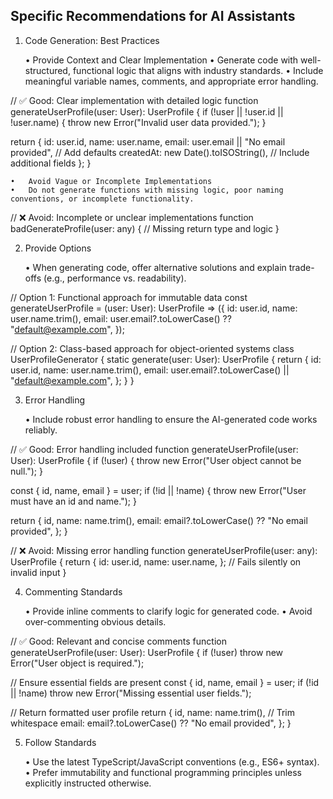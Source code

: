 ## Specific Recommendations for AI Assistants

1. Code Generation: Best Practices

	•	Provide Context and Clear Implementation
	•	Generate code with well-structured, functional logic that aligns with industry standards.
	•	Include meaningful variable names, comments, and appropriate error handling.

// ✅ Good: Clear implementation with detailed logic
function generateUserProfile(user: User): UserProfile {
  if (!user || !user.id || !user.name) {
    throw new Error("Invalid user data provided.");
  }
  
  return {
    id: user.id,
    name: user.name,
    email: user.email || "No email provided", // Add defaults
    createdAt: new Date().toISOString(),     // Include additional fields
  };
}

	•	Avoid Vague or Incomplete Implementations
	•	Do not generate functions with missing logic, poor naming conventions, or incomplete functionality.

// ❌ Avoid: Incomplete or unclear implementations
function badGenerateProfile(user: any) {
  // Missing return type and logic
}

2. Provide Options

	•	When generating code, offer alternative solutions and explain trade-offs (e.g., performance vs. readability).

// Option 1: Functional approach for immutable data
const generateUserProfile = (user: User): UserProfile => ({
  id: user.id,
  name: user.name.trim(),
  email: user.email?.toLowerCase() ?? "default@example.com",
});

// Option 2: Class-based approach for object-oriented systems
class UserProfileGenerator {
  static generate(user: User): UserProfile {
    return {
      id: user.id,
      name: user.name.trim(),
      email: user.email?.toLowerCase() || "default@example.com",
    };
  }
}

3. Error Handling

	•	Include robust error handling to ensure the AI-generated code works reliably.

// ✅ Good: Error handling included
function generateUserProfile(user: User): UserProfile {
  if (!user) {
    throw new Error("User object cannot be null.");
  }

  const { id, name, email } = user;
  if (!id || !name) {
    throw new Error("User must have an id and name.");
  }

  return {
    id,
    name: name.trim(),
    email: email?.toLowerCase() ?? "No email provided",
  };
}

// ❌ Avoid: Missing error handling
function generateUserProfile(user: any): UserProfile {
  return {
    id: user.id,
    name: user.name,
  }; // Fails silently on invalid input
}

4. Commenting Standards

	•	Provide inline comments to clarify logic for generated code.
	•	Avoid over-commenting obvious details.

// ✅ Good: Relevant and concise comments
function generateUserProfile(user: User): UserProfile {
  if (!user) throw new Error("User object is required.");

  // Ensure essential fields are present
  const { id, name, email } = user;
  if (!id || !name) throw new Error("Missing essential user fields.");

  // Return formatted user profile
  return {
    id,
    name: name.trim(), // Trim whitespace
    email: email?.toLowerCase() ?? "No email provided",
  };
}

5. Follow Standards

	•	Use the latest TypeScript/JavaScript conventions (e.g., ES6+ syntax).
	•	Prefer immutability and functional programming principles unless explicitly instructed otherwise.